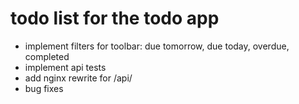 # todo list for the todo app
- implement filters for toolbar: due tomorrow, due today, overdue, completed
- implement api tests
- add nginx rewrite for /api/
- bug fixes